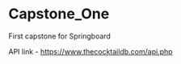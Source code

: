# Capstone_One
First capstone for Springboard  

API link - https://www.thecocktaildb.com/api.php  


